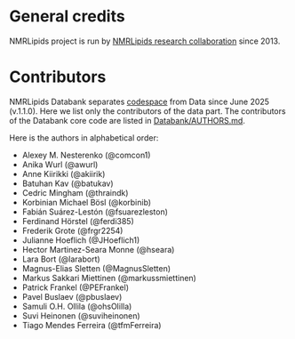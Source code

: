 # General credits

NMRLipids project is run by [NMRLipids research collaboration](https://nmrlipids.blogspot.com/) since 2013.

# Contributors

NMRLipids Databank separates [codespace](https://github.com/NMRLipids/Databank) from Data since June 2025 (v.1.1.0). Here we list only the contributors of the data part. The contributors of the Databank core code are listed in [Databank/AUTHORS.md](https://github.com/NMRLipids/Databank/blob/main/AUTHORS.md).

Here is the authors in alphabetical order:

- Alexey M. Nesterenko (@comcon1)
- Anika Wurl (@awurl)
- Anne Kiirikki (@akiirik)
- Batuhan Kav (@batukav)
- Cedric Mingham (@thraindk)
- Korbinian Michael Bösl (@korbinib)
- Fabián Suárez-Lestón (@fsuarezleston)
- Ferdinand Hörstel (@ferdi385)
- Frederik Grote (@frgr2254)
- Julianne Hoeflich (@JHoeflich1)
- Hector Martinez-Seara Monne (@hseara)
- Lara Bort (@larabort)
- Magnus-Elias Sletten (@MagnusSletten)
- Markus Sakkari Miettinen (@markussmiettinen)
- Patrick Frankel (@PEFrankel)
- Pavel Buslaev (@pbuslaev)
- Samuli O.H. Ollila (@ohsOlilla)
- Suvi Heinonen (@suviheinonen)
- Tiago Mendes Ferreira (@tfmFerreira)

